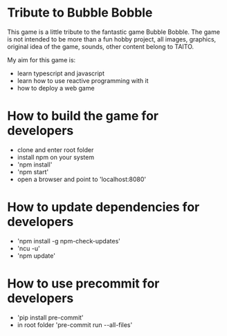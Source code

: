 # Tribute to Bubble Bobble

This game is a little tribute to the fantastic game Bubble Bobble.
The game is not intended to be more than a fun hobby project, all images, graphics, original idea of the game, sounds, other content belong to TAITO.

My aim for this game is:

- learn typescript and javascript
- learn how to use reactive programming with it
- how to deploy a web game

# How to build the game for developers

- clone and enter root folder
- install npm on your system
- 'npm install'
- 'npm start'
- open a browser and point to 'localhost:8080'

# How to update dependencies for developers

- 'npm install -g npm-check-updates'
- 'ncu -u'
- 'npm update'

# How to use precommit for developers

- 'pip install pre-commit'
- in root folder 'pre-commit run --all-files'